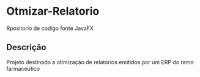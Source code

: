 # Otmizar-Relatorio
Rpositorio de codigo fonte JavaFX

## Descrição
Projeto destinado a otimização de relatorios emitidos por um ERP do ramo farmaceutico
